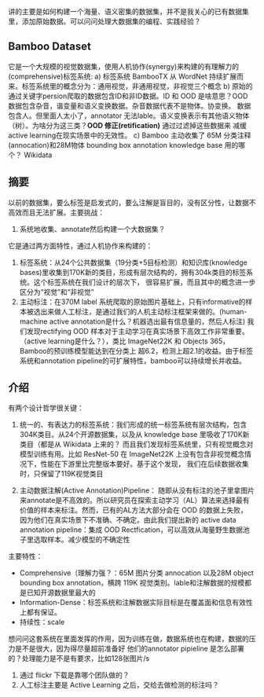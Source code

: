 讲的主要是如何构建一个海量、语义密集的数据集，并不是我关心的已有数据集里，添加原始数据。可以问问处理大数据集的编程、实践经验？

## Bamboo Dataset
它是一个大规模的视觉数据集，使用人机协作(synergy)来构建的有理解力的(comprehensive)标签系统:
a) 标签系统 BambooTX 从 WordNet 持续扩展而来。标签系统里的概念分为：通用视觉，非通用视觉，非视觉三个概念
b) 原始的通过关键字persion爬取的数据包含ID和非ID数据。ID 和 OOD 是啥意思？OOD 数据包含杂音，谐变量和语义变换数据。杂音数据代表不是物体。协变换。
数据包含人。但里面人太小了，annotator 无法lable。语义变换表示有其他语义物体（树）。为啥分为这三类？**OOD 修正(retification)** 通过过滤掉这些数据来
减缓 active learning在现实场景中的无效性。
c) Bamboo 主动收集了 65M 分类注释(annocation)和28M物体 bounding box annotation
knowledge base 用的哪个？ Wikidata

## 摘要
以前的数据集，要么标签是启发式的，要么注解是盲目的，没有区分性，让数据不高效而且无法扩展。主要挑战：
1. 系统地收集、annotate然后构建一个大数据集？

它是通过两方面特性，通过人机协作来构建的：
1. 标签系统：从24个公共数据集（19分类+5目标检测）和知识库(knowledge bases)里收集到170K新的类目，形成有层次结构的，拥有304k类目的标签系统。这个标签系统在我们设计的层次下，
很容易扩展，而且其中的概念进一步区分为“视觉”和“非视觉”
2. 主动标注：在370M label 系统爬取的原始图片基础上，只有informative的样本被选出来做人工标注，是通过我们的人机主动标注框架来做的。(human-machine active annotation是什么？机器选出最有信息量的，然后人标注)
我们发现rectifying OOD 样本对于主动学习在真实场景下高效工作非常重要。（active learning是什么？），类比 ImageNet22K 和 Objects 365，Bamboo的预训练模型能达到在分类上
超6.2，检测上超2.1的收益。由于标签系统和annotation pipeline的可扩展特性，bamboo可以持续增长并收益。

## 介绍
有两个设计哲学很关键：

1. 统一的、有表达力的标签系统：我们形成的统一标签系统有层次结构，包含304K类目。从24个开源数据集，以及从 knowledge base 里吸收了170K新类目（都是从 Wikidata 上来的？
而且我们发现标签系统里，只有视觉概念对模型训练有用。比如 ResNet-50 在 ImageNet22K 上没有包含非视觉概念情况下，性能在下游里比完整版本要好。基于这个发现，
我们在后续数据收集时，只保留了119K视觉类目

2. 主动数据注解(Active Annotation)Pipeline：
随即从没有标注的池子里拿图片来annotate是不高效的。所以研究员在探索主动学习（AL）算法来选择最有价值的样本来标注。然而，已有的AL方法大部分会在 OOD 的数据上失败，
因为他们在真实场景下不准确、不确定。由此我们提出新的 active data annotation pipeline：集成 OOD Rectfication，可以高效从海量野生数据池子里选取样本。减少模型的不确定性


主要特性：
* Comprehensive（理解力强？：65M 图片分类 annocation 以及28M object bounding box annotation，横跨 119K 视觉类别。lable和注解数据的规模都是已知开源数据里最大的
* Information-Dense：标签系统和注解数据实际目标是在覆盖面和信息有效性上都有保证。 
* 持续性：scale


想问问这套系统在里面发挥的作用，因为训练在做，数据系统也在构建，数据的压力是不是很大，因为得尽量超前准备好
他们的annotator pipieline 是怎么部署的？处理能力是不是有要求，比如128张图片/s

1. 通过 flickr 下载是靠哪个团队做的？
2. 人工标注主要是 Active Learning 之后，交给去做检测的标注吗？
